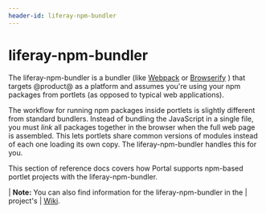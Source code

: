 ```yaml
---
header-id: liferay-npm-bundler
---
```


# liferay-npm-bundler

The liferay-npm-bundler is a bundler (like 
[Webpack](https://webpack.github.io/) 
or 
[Browserify](http://browserify.org/)
) that targets @product@ as a platform and assumes you're using your npm 
packages from portlets (as opposed to typical web applications). 

The workflow for running npm packages inside portlets is slightly different from
standard bundlers. Instead of bundling the JavaScript in a single file, you must
*link* all packages together in the browser when the full web page is assembled.
This lets portlets share common versions of modules instead of each one loading
its own copy. The liferay-npm-bundler handles this for you. 

This section of reference docs covers how Portal supports npm-based portlet 
projects with the liferay-npm-bundler.

| **Note:** You can also find information for the liferay-npm-bundler in the
| project's
| [Wiki](https://github.com/liferay/liferay-npm-build-tools/wiki).
